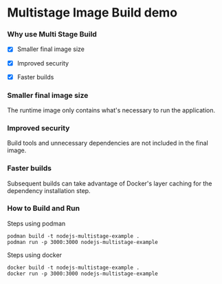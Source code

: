 # Multistage Image Build demo 


### Why use Multi Stage Build ###
- [x] Smaller final image size
- [x] Improved security
- [x] Faster builds


### Smaller final image size ###

The runtime image only contains what's necessary to run the application.

### Improved security ###

Build tools and unnecessary dependencies are not included in the final image.

### Faster builds ### 
Subsequent builds can take advantage of Docker's layer caching for the dependency installation step.


### How to Build and Run ### 
Steps using podman

```
podman build -t nodejs-multistage-example .
podman run -p 3000:3000 nodejs-multistage-example

```


Steps using docker

```
docker build -t nodejs-multistage-example .
docker run -p 3000:3000 nodejs-multistage-example

```
